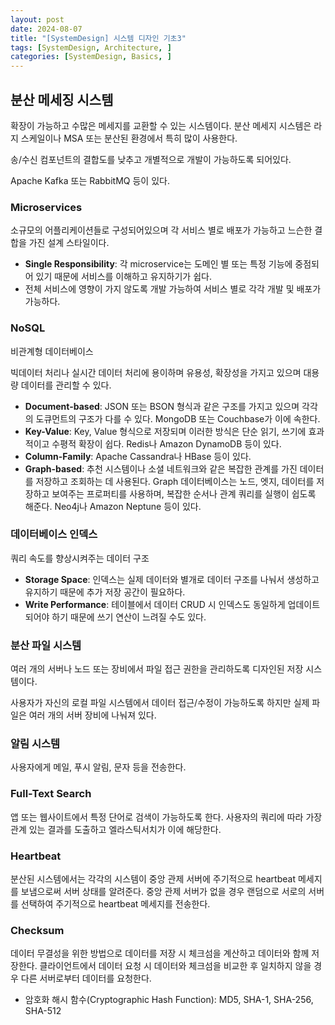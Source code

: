 ```yaml
---
layout: post
date: 2024-08-07
title: "[SystemDesign] 시스템 디자인 기초3"
tags: [SystemDesign, Architecture, ]
categories: [SystemDesign, Basics, ]
---
```



## 분산 메세징 시스템


확장이 가능하고 수많은 메세지를 교환할 수 있는 시스템이다. 분산 메세지 시스템은 라지 스케일이나 MSA 또는 분산된 환경에서 특히 많이 사용한다.


송/수신 컴포넌트의 결합도를 낮추고 개별적으로 개발이 가능하도록 되어있다.


Apache Kafka 또는 RabbitMQ 등이 있다.


### Microservices


소규모의 어플리케이션들로 구성되어있으며 각 서비스 별로 배포가 가능하고 느슨한 결합을 가진 설계 스타일이다.

- **Single Responsibility**: 각 microservice는 도메인 별 또는 특정 기능에 중점되어 있기 때문에 서비스를 이해하고 유지하기가 쉽다.
- 전체 서비스에 영향이 가지 않도록 개발 가능하여 서비스 별로 각각 개발 및 배포가 가능하다.

### NoSQL


비관계형 데이터베이스


빅데이터 처리나 실시간 데이터 처리에 용이하며 유용성, 확장성을 가지고 있으며 대용량 데이터를 관리할 수 있다.

- **Document-based**: JSON 또는 BSON 형식과 같은 구조를 가지고 있으며 각각의 도큐먼트의 구조가 다를 수 있다. MongoDB 또는 Couchbase가 이에 속한다.
- **Key-Value**: Key, Value 형식으로 저장되며 이러한 방식은 단순 읽기, 쓰기에 효과적이고 수평적 확장이 쉽다. Redis나 Amazon DynamoDB 등이 있다.
- **Column-Family**: Apache Cassandra나 HBase 등이 있다.
- **Graph-based**: 추천 시스템이나 소셜 네트워크와 같은 복잡한 관계를 가진 데이터를 저장하고 조회하는 데 사용된다. Graph 데이터베이스는 노드, 엣지, 데이터를 저장하고 보여주는 프로퍼티를 사용하며, 복잡한 순서나 관계 쿼리를 실행이 쉽도록 해준다. Neo4j나 Amazon Neptune 등이 있다.

### 데이터베이스 인덱스


쿼리 속도를 향상시켜주는 데이터 구조

- **Storage Space**: 인덱스는 실제 데이터와 별개로 데이터 구조를 나눠서 생성하고 유지하기 때문에 추가 저장 공간이 필요하다.
- **Write Performance**: 테이블에서 데이터 CRUD 시 인덱스도 동일하게 업데이트 되어야 하기 때문에 쓰기 연산이 느려질 수도 있다.

### 분산 파일 시스템


여러 개의 서버나 노드 또는 장비에서 파일 접근 권한을 관리하도록 디자인된 저장 시스템이다.


사용자가 자신의 로컬 파일 시스템에서 데이터 접근/수정이 가능하도록 하지만 실제 파일은 여러 개의 서버 장비에 나눠져 있다.


### 알림 시스템


사용자에게 메일, 푸시 알림, 문자 등을 전송한다.


### Full-Text Search


앱 또는 웹사이트에서 특정 단어로 검색이 가능하도록 한다. 사용자의 쿼리에 따라 가장 관계 있는 결과를 도출하고 엘라스틱서치가 이에 해당한다.


### Heartbeat


분산된 시스템에서는 각각의 시스템이 중앙 관제 서버에 주기적으로 heartbeat 메세지를 보냄으로써 서버 상태를 알려준다. 중앙 관제 서버가 없을 경우 랜덤으로 서로의 서버를 선택하여 주기적으로 heartbeat 메세지를 전송한다.


### Checksum


데이터 무결성을 위한 방법으로 데이터를 저장 시 체크섬을 계산하고 데이터와 함께 저장한다. 클라이언트에서 데이터 요청 시 데이터와 체크섬을 비교한 후 일치하지 않을 경우 다른 서버로부터 데이터를 요청한다.

- 암호화 해시 함수(Cryptographic Hash Function): MD5, SHA-1, SHA-256, SHA-512
